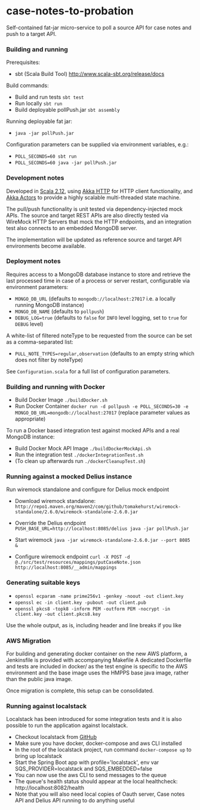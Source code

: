 # case-notes-to-probation

Self-contained fat-jar micro-service to poll a source API for case notes and push to a target API.

### Building and running

Prerequisites:
- sbt (Scala Build Tool) http://www.scala-sbt.org/release/docs

Build commands:

- Build and run tests `sbt test`
- Run locally `sbt run`
- Build deployable pollPush.jar `sbt assembly`

Running deployable fat jar:
- `java -jar pollPush.jar`

Configuration parameters can be supplied via environment variables, e.g.:
- `POLL_SECONDS=60 sbt run`
- `POLL_SECONDS=60 java -jar pollPush.jar`

### Development notes

Developed in [Scala 2.12](http://www.scala-lang.org/news/2.12.0), using [Akka HTTP](http://doc.akka.io/docs/akka-http/current/scala/http/) for HTTP client functionality, and [Akka Actors](http://doc.akka.io/docs/akka/current/scala/actors.html) to provide a highly scalable multi-threaded state machine.

The pull/push functionality is unit tested via dependency-injected mock APIs. The source and target REST APIs are also directly tested via WireMock HTTP Servers that mock the HTTP endpoints, and an integration test also connects to an embedded MongoDB server.

The implementation will be updated as reference source and target API environments become available.

### Deployment notes

Requires access to a MongoDB database instance to store and retrieve the last processed time in case of a process or server restart, configurable via environment parameters:

- `MONGO_DB_URL` (defaults to `mongodb://localhost:27017` i.e. a locally running MongoDB instance)
- `MONGO_DB_NAME` (defaults to `pollpush`)
- `DEBUG_LOG=true` (defaults to `false` for `INFO` level logging, set to `true` for `DEBUG` level)

A white-list of filtered noteType to be requested from the source can be set as a comma-separated list:

- `PULL_NOTE_TYPES=regular,observation` (defaults to an empty string which does not filter by noteType)

See `Configuration.scala` for a full list of configuration parameters.

### Building and running with Docker

- Build Docker Image `./buildDocker.sh`
- Run Docker Container `docker run -d pollpush -e POLL_SECONDS=30 -e MONGO_DB_URL=mongodb://localhost:27017` (replace parameter values as appropriate)

To run a Docker based integration test against mocked APIs and a real MongoDB instance:

- Build Docker Mock API Image `./buildDockerMockApi.sh`
- Run the integration test `./dockerIntegrationTest.sh`
- (To clean up afterwards run `./dockerCleanupTest.sh`)

### Running against a mocked Delius instance
Run wiremock standalone and configure for Delius mock endpoint

- Download wiremock standalone: `http://repo1.maven.org/maven2/com/github/tomakehurst/wiremock-standalone/2.6.0/wiremock-standalone-2.6.0.jar`

- Override the Delius endpoint `PUSH_BASE_URL=http://localhost:8085/delius java -jar pollPush.jar`

- Start wiremock `java -jar wiremock-standalone-2.6.0.jar --port 8085 &` 

- Configure wiremock endpoint `curl -X POST -d @./src/test/resources/mappings/putCaseNote.json http://localhost:8085/__admin/mappings`

### Generating suitable keys

- `openssl ecparam -name prime256v1 -genkey -noout -out client.key`
- `openssl ec -in client.key -pubout -out client.pub`
- `openssl pkcs8 -topk8 -inform PEM -outform PEM -nocrypt -in client.key -out client.pkcs8.key`

Use the whole output, as is, including header and line breaks if you like

### AWS Migration
For building and generating docker container on the new AWS platform, a Jenkinsfile is provided with accompanying Makefile
A dedicated Dockerfile and tests are included in docker/ as the test engine is specific to the AWS environment and the base
image uses the HMPPS base java image, rather than the public java image.

Once migration is complete, this setup can be consolidated. 

### Running against localstack
Localstack has been introduced for some integration tests and it is also possible to run the application against localstack.

* Checkout localstack from [GitHub](https://github.com/localstack/localstack)
* Make sure you have docker, docker-compose and aws CLI installed
* In the root of the localstack project, run command `docker-compose up` to bring up localstack
* Start the Spring Boot app with profile='localstack', env var SQS_PROVIDER=localstack and SQS_EMBEDDED=false 
* You can now use the aws CLI to send messages to the queue
* The queue's health status should appear at the local healthcheck: http://localhost:8082/health
* Note that you will also need local copies of Oauth server, Case notes API and Delius API running to do anything useful
